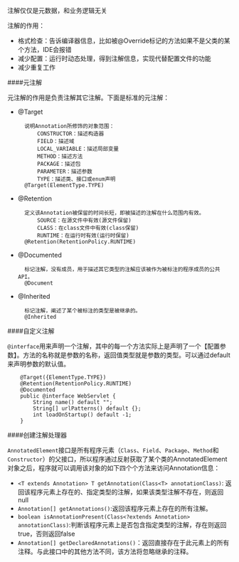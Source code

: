 注解仅仅是元数据，和业务逻辑无关

注解的作用：

* 格式检查：告诉编译器信息，比如被@Override标记的方法如果不是父类的某个方法，IDE会报错
* 减少配置：运行时动态处理，得到注解信息，实现代替配置文件的功能
* 减少重复工作


####元注解

元注解的作用是负责注解其它注解。下面是标准的元注解：

* @Target

		说明Annotation所修饰的对象范围：
			CONSTRUCTOR：描述构造器
			FIELD：描述域
			LOCAL_VARIABLE：描述局部变量
			METHOD：描述方法
			PACKAGE：描述包
			PARAMETER：描述参数
			TYPE：描述类、接口或enum声明
		@Target(ElementType.TYPE)

* @Retention

		定义该Annotation被保留的时间长短，即被描述的注解在什么范围内有效。
			SOURCE：在源文件中有效(源文件保留)
			CLASS：在class文件中有效(class保留)
			RUNTIME：在运行时有效(运行时保留)
		@Retention(RetentionPolicy.RUNTIME)

* @Documented

		标记注解，没有成员，用于描述其它类型的注解应该被作为被标注的程序成员的公共API。
		@Document
* @Inherited

		标记注解，阐述了某个被标注的类型是被继承的。
		@Inherited


####自定义注解


`@interface`用来声明一个注解，其中的每一个方法实际上是声明了一个【配置参数】。方法的名称就是参数的名称，返回值类型就是参数的类型。可以通过default来声明参数的默认值。

		@Target({ElementType.TYPE})
		@Retention(RetentionPolicy.RUNTIME)
		@Documented
		public @interface WebServlet {
			String name() default "";
			String[] urlPatterns() default {};
			int loadOnStartup() default -1;
		}


####创建注解处理器

`AnnotatedElement`接口是所有程序元素（`Class`、`Field`、`Package`、`Method`和`Constructor`）的父接口，所以程序通过反射获取了某个类的AnnotatedElement对象之后，程序就可以调用该对象的如下四个个方法来访问Annotation信息：

* `<T extends Annotation> T getAnnotation(Class<T> annotationClass)`: 返回该程序元素上存在的、指定类型的注解，如果该类型注解不存在，则返回null
* `Annotation[] getAnnotations()`:返回该程序元素上存在的所有注解。
* `boolean isAnnotationPresent(Class<?extends Annotation> annotationClass)`:判断该程序元素上是否包含指定类型的注解，存在则返回true，否则返回false
* `Annotation[] getDeclaredAnnotations()`：返回直接存在于此元素上的所有注释。与此接口中的其他方法不同，该方法将忽略继承的注释。

		
